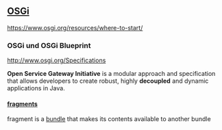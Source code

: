 ## [OSGi](https://docs.osgi.org/)
https://www.osgi.org/resources/where-to-start/

### OSGi und OSGi Blueprint
http://www.osgi.org/Specifications


**Open Service Gateway Initiative** is a modular approach and specification that allows developers to create robust, highly **decoupled** and dynamic applications in Java.

#### [fragments]()
fragment is a [bundle]() that makes its contents available to another bundle